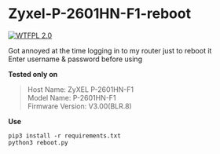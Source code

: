 # Zyxel-P-2601HN-F1-reboot
[![WTFPL 2.0](https://img.shields.io/badge/License-WTFPL%202.0-lightgrey.svg?style=flat-square)](http://www.wtfpl.net)

Got annoyed at the time logging in to my router just to reboot it<br>
Enter username & password before using<br>

**Tested only on** <br>
> Host Name: 	ZyXEL P-2601HN-F1<br>
> Model Name: 	P-2601HN-F1<br>
> Firmware Version: 	V3.00(BLR.8)

**Use**
```shell
pip3 install -r requirements.txt
python3 reboot.py
```
